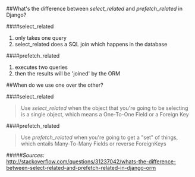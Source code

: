 ##What's the difference between *select_related* and *prefetch_related* in Django?  

####select_related  
1. only takes one query  
2. select_related does a SQL join which happens in the database  

####prefetch_related  
1. executes two queries  
2. then the results will be 'joined' by the ORM


##When do we use one over the other?  

####select_related  
> Use *select_related* when the object that you're going to be selecting is a single object, which means a One-To-One Field or a Foreign Key  

####prefetch_related  
> Use *prefetch_related* when you're going to get a "set" of things, which entails Many-To-Many Fields or reverse ForeignKeys  


#####*Sources:*  
<http://stackoverflow.com/questions/31237042/whats-the-difference-between-select-related-and-prefetch-related-in-django-orm>  